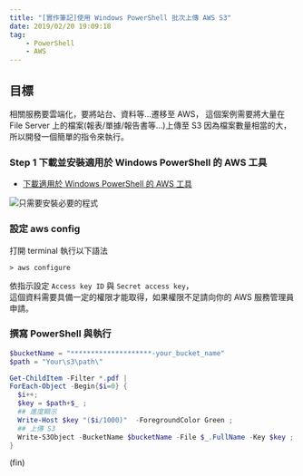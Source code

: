 ```yaml
---
title: "[實作筆記]使用 Windows PowerShell 批次上傳 AWS S3"
date: 2019/02/20 19:09:18
tag:
    - PowerShell
    - AWS
---
```


## 目標

相關服務要雲端化，要將站台、資料等…遷移至 AWS， 
這個案例需要將大量在 File Server 上的檔案(報表/單據/報告書等…)上傳至 S3
因為檔案數量相當的大，所以開發一個簡單的指令來執行。

### Step 1 下載並安裝適用於 Windows PowerShell 的 AWS 工具

- [下載適用於 Windows PowerShell 的 AWS 工具](https://aws.amazon.com/tw/powershell/)

![只需要安裝必要的程式](/images/2019/2/awstools.jpg)

### 設定 aws config

打開 terminal 執行以下語法
```
> aws configure
```
依指示設定 `Access key ID` 與 `Secret access key`，  
這個資料需要具備一定的權限才能取得，如果權限不足請向你的 AWS 服務管理員申請。

### 撰寫 PowerShell 與執行

```powershell
$bucketName = "********************-your_bucket_name"
$path = "Your\s3\path\"

Get-ChildItem -Filter *.pdf |
ForEach-Object -Begin{$i=0} {  
  $i++;
  $key = $path+$_ ;
  ## 進度顯示
  Write-Host $key "($i/1000)"  -ForegroundColor Green ;
  ## 上傳 S3
  Write-S3Object -BucketName $bucketName -File $_.FullName -Key $key ;
}
```

(fin)